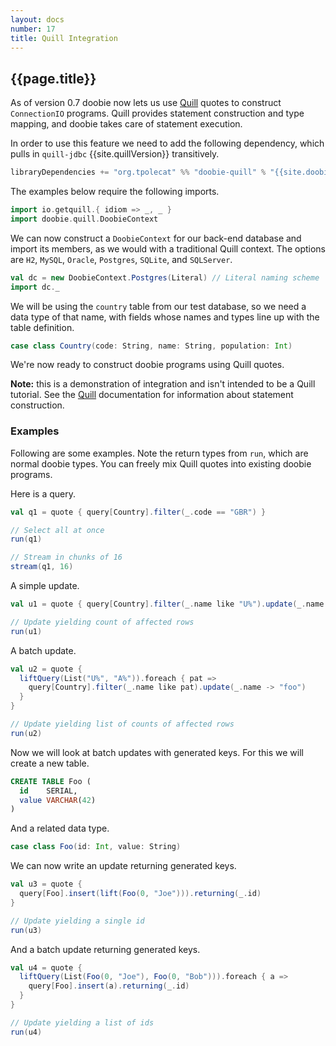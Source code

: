 ```yaml
---
layout: docs
number: 17
title: Quill Integration
---
```


## {{page.title}}

As of version 0.7 doobie now lets us use [Quill](https://getquill.io) quotes to construct `ConnectionIO` programs. Quill provides statement construction and type mapping, and doobie takes care of statement execution.

In order to use this feature we need to add the following dependency, which pulls in `quill-jdbc` {{site.quillVersion}} transitively.

```scala
libraryDependencies += "org.tpolecat" %% "doobie-quill" % "{{site.doobieVersion}}"
```

The examples below require the following imports.

```scala mdoc:silent
import io.getquill.{ idiom => _, _ }
import doobie.quill.DoobieContext
```

We can now construct a `DoobieContext` for our back-end database and import its members, as we would with a traditional Quill context. The options are `H2`, `MySQL`, `Oracle`, `Postgres`, `SQLite`, and `SQLServer`.

```scala mdoc:silent
val dc = new DoobieContext.Postgres(Literal) // Literal naming scheme
import dc._
```

We will be using the `country` table from our test database, so we need a data type of that name, with fields whose names and types line up with the table definition.

```scala mdoc
case class Country(code: String, name: String, population: Int)
```

We're now ready to construct doobie programs using Quill quotes.

**Note:** this is a demonstration of integration and isn't intended to be a Quill tutorial. See the [Quill](https://getquill.io) documentation for information about statement construction.

### Examples

Following are some examples. Note the return types from `run`, which are normal doobie types. You can freely mix Quill quotes into existing doobie programs.

Here is a query.

```scala mdoc
val q1 = quote { query[Country].filter(_.code == "GBR") }

// Select all at once
run(q1)

// Stream in chunks of 16
stream(q1, 16)
```

A simple update.

```scala mdoc
val u1 = quote { query[Country].filter(_.name like "U%").update(_.name -> "foo") }

// Update yielding count of affected rows
run(u1)
```

A batch update.

```scala mdoc
val u2 = quote {
  liftQuery(List("U%", "A%")).foreach { pat =>
    query[Country].filter(_.name like pat).update(_.name -> "foo")
  }
}

// Update yielding list of counts of affected rows
run(u2)
```

Now we will look at batch updates with generated keys. For this we will create a new table.

```sql
CREATE TABLE Foo (
  id    SERIAL,
  value VARCHAR(42)
)
```

And a related data type.

```scala mdoc
case class Foo(id: Int, value: String)
```

We can now write an update returning generated keys.

```scala mdoc
val u3 = quote {
  query[Foo].insert(lift(Foo(0, "Joe"))).returning(_.id)
}

// Update yielding a single id
run(u3)
```

And a batch update returning generated keys.

```scala mdoc
val u4 = quote {
  liftQuery(List(Foo(0, "Joe"), Foo(0, "Bob"))).foreach { a =>
    query[Foo].insert(a).returning(_.id)
  }
}

// Update yielding a list of ids
run(u4)
```



